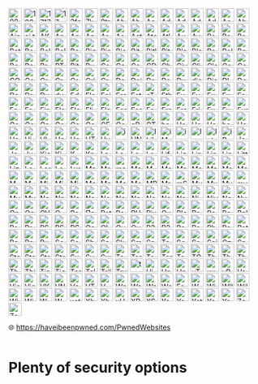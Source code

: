 <img data-src="images/PwnedLogos/000webhost.png" width="26px" title="000webhost logo">
<img data-src="images/PwnedLogos/126.png" width="26px" title="126 logo">
<img data-src="images/PwnedLogos/17173.png" width="26px" title="17173 logo">
<img data-src="images/PwnedLogos/17Media.png" width="26px" title="17 logo">
<img data-src="images/PwnedLogos/2fast4u.png" width="26px" title="2fast4u logo">
<img data-src="images/PwnedLogos/7k7k.png" width="26px" title="7k7k logo">
<img data-src="images/PwnedLogos/8tracks.png" width="26px" title="8tracks logo">
<img data-src="images/PwnedLogos/Abandonia.png" width="26px" title="Abandonia logo">
<img data-src="images/PwnedLogos/AbuseWithUs.png" width="26px" title="AbuseWith.Us logo">
<img data-src="images/PwnedLogos/AcneOrg.png" width="26px" title="Acne.org logo">
<img data-src="images/PwnedLogos/Adapt.png" width="26px" title="Adapt logo">
<img data-src="images/PwnedLogos/Adobe.png" width="26px" title="Adobe logo">
<img data-src="images/PwnedLogos/AdultFanFiction.png" width="26px" title="Adult-FanFiction.Org logo">
<img data-src="images/PwnedLogos/AdultFriendFinder.png" width="26px" title="Adult Friend Finder logo">
<img data-src="images/PwnedLogos/AerServ.png" width="26px" title="AerServ logo">
<img data-src="images/PwnedLogos/AhaShare.png" width="26px" title="AhaShare.com logo">
<img data-src="images/PwnedLogos/Aipai.png" width="26px" title="Aipai.com logo">
<img data-src="images/PwnedLogos/AIType.png" width="26px" title="ai.type logo">
<img data-src="images/PwnedLogos/AKP.png" width="26px" title="AKP Emails logo">
<img data-src="images/PwnedLogos/Ancestry.png" width="26px" title="Ancestry logo">
<img data-src="images/PwnedLogos/AndroidForums.png" width="26px" title="Android Forums logo">
<img data-src="images/PwnedLogos/Apollo.png" width="26px" title="Apollo logo">
<img data-src="images/PwnedLogos/ArmyForceOnline.png" width="26px" title="Army Force Online logo">
<img data-src="images/PwnedLogos/AshleyMadison.png" width="26px" title="Ashley Madison logo">
<img data-src="images/PwnedLogos/AstroPID.png" width="26px" title="Astropid logo">
<img data-src="images/PwnedLogos/Aternos.png" width="26px" title="Aternos logo">
<img data-src="images/PwnedLogos/AtlasQuantum.png" width="26px" title="Atlas Quantum logo">
<img data-src="images/PwnedLogos/Autocentrum.png" width="26px" title="Autocentrum.pl logo">
<img data-src="images/PwnedLogos/Avast.png" width="26px" title="Avast logo">
<img data-src="images/PwnedLogos/BabyNames.png" width="26px" title="Baby Names logo">
<img data-src="images/PwnedLogos/Badoo.png" width="26px" title="Badoo logo">
<img data-src="images/PwnedLogos/BannerBit.png" width="26px" title="BannerBit logo">
<img data-src="images/PwnedLogos/BattlefieldHeroes.png" width="26px" title="Battlefield Heroes logo">
<img data-src="images/PwnedLogos/BeautifulPeople.png" width="26px" title="Beautiful People logo">
<img data-src="images/PwnedLogos/Bell.png" width="26px" title="Bell (2014 breach) logo">
<img data-src="images/PwnedLogos/Bell.png" width="26px" title="Bell (2017 breach) logo">
<img data-src="images/PwnedLogos/Bestialitysextaboo.png" width="26px" title="Bestialitysextaboo logo">
<img data-src="images/PwnedLogos/BigMoneyJobs.png" width="26px" title="BigMoneyJobs logo">
<img data-src="images/PwnedLogos/BinWeevils.png" width="26px" title="Bin Weevils logo">
<img data-src="images/PwnedLogos/BiohackMe.png" width="26px" title="Biohack.me logo">
<img data-src="images/PwnedLogos/BitcoinTalk.png" width="26px" title="Bitcoin Talk logo">
<img data-src="images/PwnedLogos/Bitly.png" width="26px" title="Bitly logo">
<img data-src="images/PwnedLogos/BitTorrent.png" width="26px" title="BitTorrent logo">
<img data-src="images/PwnedLogos/BlackHatWorld.png" width="26px" title="Black Hat World logo">
<img data-src="images/PwnedLogos/BlankMediaGames.png" width="26px" title="BlankMediaGames logo">
<img data-src="images/PwnedLogos/BlueSnapRegpack.png" width="26px" title="Regpack logo">
<img data-src="images/PwnedLogos/Bolt.png" width="26px" title="Bolt logo">
<img data-src="images/PwnedLogos/BombujEu.png" width="26px" title="Bombuj.eu logo">
<img data-src="images/PwnedLogos/BotOfLegends.png" width="26px" title="Bot of Legends logo">
<img data-src="images/PwnedLogos/Boxee.png" width="26px" title="Boxee logo">
<img data-src="images/PwnedLogos/Brazzers.png" width="26px" title="Brazzers logo">
<img data-src="images/PwnedLogos/BTCE.png" width="26px" title="BTC-E logo">
<img data-src="images/PwnedLogos/BTSec.png" width="26px" title="Bitcoin Security Forum Gmail Dump logo">
<img data-src="images/PwnedLogos/BusinessAcumen.png" width="26px" title="Business Acumen Magazine logo">
<img data-src="images/PwnedLogos/CafeMom.png" width="26px" title="CafeMom logo">
<img data-src="images/PwnedLogos/CannabisForum.png" width="26px" title="Cannabis.com logo">
<img data-src="images/PwnedLogos/CashCrate.png" width="26px" title="CashCrate logo">
<img data-src="images/PwnedLogos/CDProjektRed.png" width="26px" title="CD Projekt RED logo">
<img data-src="images/PwnedLogos/CheapAssGamer.png" width="26px" title="CheapAssGamer.com logo">
<img data-src="images/PwnedLogos/CivilOnline.png" width="26px" title="Civil Online logo">
<img data-src="images/PwnedLogos/ClixSense.png" width="26px" title="ClixSense logo">
<img data-src="images/PwnedLogos/CloudPets.png" width="26px" title="CloudPets logo">
<img data-src="images/PwnedLogos/Coachella.png" width="26px" title="Coachella logo">
<img data-src="images/PwnedLogos/Comcast.png" width="26px" title="Comcast logo">
<img data-src="images/PwnedLogos/COMELEC.png" width="26px" title="COMELEC (Philippines Voters) logo">
<img data-src="images/PwnedLogos/CouponMomAndArmorGames.png" width="26px" title="Coupon Mom / Armor Games logo">
<img data-src="images/PwnedLogos/CrackCommunity.png" width="26px" title="Crack Community logo">
<img data-src="images/PwnedLogos/CrackingForum.png" width="26px" title="CrackingForum logo">
<img data-src="images/PwnedLogos/Creative.png" width="26px" title="Creative logo">
<img data-src="images/PwnedLogos/CrimeAgencyVBulletin.png" width="26px" title="CrimeAgency vBulletin Hacks logo">
<img data-src="images/PwnedLogos/CrossFire.png" width="26px" title="Cross Fire logo">
<img data-src="images/PwnedLogos/DaFont.png" width="26px" title="DaFont logo">
<img data-src="images/PwnedLogos/Dailymotion.png" width="26px" title="Dailymotion logo">
<img data-src="images/PwnedLogos/Dangdang.png" width="26px" title="Dangdang logo">
<img data-src="images/PwnedLogos/DaniWeb.png" width="26px" title="DaniWeb logo">
<img data-src="images/PwnedLogos/DDO.png" width="26px" title="Dungeons &amp; Dragons Online logo">
<img data-src="images/PwnedLogos/DietCom.png" width="26px" title="diet.com logo">
<img data-src="images/PwnedLogos/Disqus.png" width="26px" title="Disqus logo">
<img data-src="images/PwnedLogos/DLH.png" width="26px" title="DLH.net logo">
<img data-src="images/PwnedLogos/Dodonew.png" width="26px" title="Dodonew.com logo">
<img data-src="images/PwnedLogos/Dominos.png" width="26px" title="Domino&#39;s logo">
<img data-src="images/PwnedLogos/Dropbox.png" width="26px" title="Dropbox logo">
<img data-src="images/PwnedLogos/Duowan.png" width="26px" title="Duowan.com logo">
<img data-src="images/PwnedLogos/DVDShopCH.png" width="26px" title="dvd-shop.ch logo">
<img data-src="images/PwnedLogos/Edmodo.png" width="26px" title="Edmodo logo">
<img data-src="images/PwnedLogos/Elance.png" width="26px" title="Elance logo">
<img data-src="images/PwnedLogos/EpicGames.png" width="26px" title="Epic Games logo">
<img data-src="images/PwnedLogos/Eroticy.png" width="26px" title="Eroticy logo">
<img data-src="images/PwnedLogos/Estonia.png" width="26px" title="Estonian Citizens (via Estonian Cybercrime Bureau) logo">
<img data-src="images/PwnedLogos/eThekwiniMunicipality.png" width="26px" title="eThekwini Municipality logo">
<img data-src="images/PwnedLogos/Ethereum.png" width="26px" title="Ethereum logo">
<img data-src="images/PwnedLogos/Evermotion.png" width="26px" title="Evermotion logo">
<img data-src="images/PwnedLogos/Evony.png" width="26px" title="Evony logo">
<img data-src="images/PwnedLogos/Exactis.png" width="26px" title="Exactis logo">
<img data-src="images/PwnedLogos/Experian.png" width="26px" title="Experian logo">
<img data-src="images/PwnedLogos/Facepunch.png" width="26px" title="Facepunch logo">
<img data-src="images/PwnedLogos/FaceUP.png" width="26px" title="FaceUP logo">
<img data-src="images/PwnedLogos/FashionFantasyGame.png" width="26px" title="FashionFantasyGame logo">
<img data-src="images/PwnedLogos/FFShrine.png" width="26px" title="Final Fantasy Shrine logo">
<img data-src="images/PwnedLogos/Flashback.png" width="26px" title="Flashback logo">
<img data-src="images/PwnedLogos/FlashFlashRevolution.png" width="26px" title="Flash Flash Revolution logo">
<img data-src="images/PwnedLogos/Fling.png" width="26px" title="Fling logo">
<img data-src="images/PwnedLogos/FLVS.png" width="26px" title="Florida Virtual School logo">
<img data-src="images/PwnedLogos/Forbes.png" width="26px" title="Forbes logo">
<img data-src="images/PwnedLogos/ForumCommunity.png" width="26px" title="ForumCommunity logo">
<img data-src="images/PwnedLogos/FoxyBingo.png" width="26px" title="Foxy Bingo logo">
<img data-src="images/PwnedLogos/FreedomHostingII.png" width="26px" title="Freedom Hosting II logo">
<img data-src="images/PwnedLogos/FreshMenu.png" width="26px" title="FreshMenu logo">
<img data-src="images/PwnedLogos/Fridae.png" width="26px" title="Fridae logo">
<img data-src="images/PwnedLogos/Funimation.png" width="26px" title="Funimation logo">
<img data-src="images/PwnedLogos/FunnyGames.png" width="26px" title="Funny Games logo">
<img data-src="images/PwnedLogos/FurAffinity.png" width="26px" title="Fur Affinity logo">
<img data-src="images/PwnedLogos/Gaadi.png" width="26px" title="Gaadi logo">
<img data-src="images/PwnedLogos/GamerzPlanet.png" width="26px" title="Gamerzplanet logo">
<img data-src="images/PwnedLogos/GameTuts.png" width="26px" title="GameTuts logo">
<img data-src="images/PwnedLogos/Gamigo.png" width="26px" title="Gamigo logo">
<img data-src="images/PwnedLogos/Gawker.png" width="26px" title="Gawker logo">
<img data-src="images/PwnedLogos/GeekedIn.png" width="26px" title="GeekedIn logo">
<img data-src="images/PwnedLogos/GFAN.png" width="26px" title="GFAN logo">
<img data-src="images/PwnedLogos/GoldSilver.png" width="26px" title="GoldSilver logo">
<img data-src="images/PwnedLogos/gPotato.png" width="26px" title="gPotato logo">
<img data-src="images/PwnedLogos/GTAGaming.png" width="26px" title="GTAGaming logo">
<img data-src="images/PwnedLogos/HackForums.png" width="26px" title="hackforums.net logo">
<img data-src="images/PwnedLogos/HackingTeam.png" width="26px" title="Hacking Team logo">
<img data-src="images/PwnedLogos/HealthNowNetworks.png" width="26px" title="Health Now Networks logo">
<img data-src="images/PwnedLogos/Hemmakvall.png" width="26px" title="Hemmakv&#228;ll logo">
<img data-src="images/PwnedLogos/Hemmelig.png" width="26px" title="hemmelig.com logo">
<img data-src="images/PwnedLogos/HeroesOfGaia.png" width="26px" title="Heroes of Gaia logo">
<img data-src="images/PwnedLogos/HeroesOfNewerth.png" width="26px" title="Heroes of Newerth logo">
<img data-src="images/PwnedLogos/HIAPK.png" width="26px" title="HiAPK logo">
<img data-src="images/PwnedLogos/HLTV.png" width="26px" title="HLTV logo">
<img data-src="images/PwnedLogos/HongFire.png" width="26px" title="HongFire logo">
<img data-src="images/PwnedLogos/HoundDawgs.png" width="26px" title="HoundDawgs logo">
<img data-src="images/PwnedLogos/HTHStudios.png" width="26px" title="HTH Studios logo">
<img data-src="images/PwnedLogos/Hub4Tech.png" width="26px" title="Hub4Tech logo">
<img data-src="images/PwnedLogos/iDressup.png" width="26px" title="i-Dressup logo">
<img data-src="images/PwnedLogos/IGF.png" width="26px" title="UN Internet Governance Forum logo">
<img data-src="images/PwnedLogos/ILikeCheats.png" width="26px" title="ILikeCheats logo">
<img data-src="images/PwnedLogos/iMesh.png" width="26px" title="iMesh logo">
<img data-src="images/PwnedLogos/imgur.png" width="26px" title="imgur logo">
<img data-src="images/PwnedLogos/Insanelyi.png" width="26px" title="Insanelyi logo">
<img data-src="images/PwnedLogos/Interpals.png" width="26px" title="InterPals logo">
<img data-src="images/PwnedLogos/iPmart.png" width="26px" title="iPmart logo">
<img data-src="images/PwnedLogos/JobStreet.png" width="26px" title="JobStreet logo">
<img data-src="images/PwnedLogos/JoomlArt.png" width="26px" title="JoomlArt logo">
<img data-src="images/PwnedLogos/JustDate.png" width="26px" title="Justdate.com logo">
<img data-src="images/PwnedLogos/Kickstarter.png" width="26px" title="Kickstarter logo">
<img data-src="images/PwnedLogos/Kimsufi.png" width="26px" title="Kimsufi logo">
<img data-src="images/PwnedLogos/KMRU.png" width="26px" title="KM.RU logo">
<img data-src="images/PwnedLogos/KnownCircle.png" width="26px" title="KnownCircle logo">
<img data-src="images/PwnedLogos/Lanwar.png" width="26px" title="Lanwar logo">
<img data-src="images/PwnedLogos/Lastfm.png" width="26px" title="Last.fm logo">
<img data-src="images/PwnedLogos/LeagueOfLegends.png" width="26px" title="League of Legends logo">
<img data-src="images/PwnedLogos/Leet.png" width="26px" title="Leet logo">
<img data-src="images/PwnedLogos/Lifeboat.png" width="26px" title="Lifeboat logo">
<img data-src="images/PwnedLogos/LightsHope.png" width="26px" title="Light&#39;s Hope logo">
<img data-src="images/PwnedLogos/LinkedIn.png" width="26px" title="LinkedIn logo">
<img data-src="images/PwnedLogos/LinuxForums.png" width="26px" title="Linux Forums logo">
<img data-src="images/PwnedLogos/LinuxMint.png" width="26px" title="Linux Mint logo">
<img data-src="images/PwnedLogos/LittleMonsters.png" width="26px" title="Little Monsters logo">
<img data-src="images/PwnedLogos/LizardSquad.png" width="26px" title="Lizard Squad logo">
<img data-src="images/PwnedLogos/Lookbook.png" width="26px" title="Lookbook logo">
<img data-src="images/PwnedLogos/LOTR.png" width="26px" title="Lord of the Rings Online logo">
<img data-src="images/PwnedLogos/LoungeBoard.png" width="26px" title="Lounge Board logo">
<img data-src="images/PwnedLogos/LyricsMania.png" width="26px" title="Lyrics Mania logo">
<img data-src="images/PwnedLogos/MacForums.png" width="26px" title="Mac Forums logo">
<img data-src="images/PwnedLogos/Mac-Torrents.png" width="26px" title="Mac-Torrents logo">
<img data-src="images/PwnedLogos/MailRu.png" width="26px" title="mail.ru Dump logo">
<img data-src="images/PwnedLogos/MajorGeeks.png" width="26px" title="MajorGeeks logo">
<img data-src="images/PwnedLogos/MallCZ.png" width="26px" title="MALL.cz logo">
<img data-src="images/PwnedLogos/Malwarebytes.png" width="26px" title="Malwarebytes logo">
<img data-src="images/PwnedLogos/MangaFox.png" width="26px" title="MangaFox.me logo">
<img data-src="images/PwnedLogos/MangaTraders.png" width="26px" title="Manga Traders logo">
<img data-src="images/PwnedLogos/Mappery.png" width="26px" title="Mappery logo">
<img data-src="images/PwnedLogos/MasterDeeds.png" width="26px" title="Master Deeds logo">
<img data-src="images/PwnedLogos/Mate1.png" width="26px" title="Mate1.com logo">
<img data-src="images/PwnedLogos/MCBans.png" width="26px" title="MCBans logo">
<img data-src="images/PwnedLogos/MDPI.png" width="26px" title="MDPI logo">
<img data-src="images/PwnedLogos/MinecraftPocketEditionForum.png" width="26px" title="Minecraft Pocket Edition Forum logo">
<img data-src="images/PwnedLogos/MinecraftWorldMap.png" width="26px" title="Minecraft World Map logo">
<img data-src="images/PwnedLogos/Minefield.png" width="26px" title="Minefield logo">
<img data-src="images/PwnedLogos/MoDaCo.png" width="26px" title="MoDaCo logo">
<img data-src="images/PwnedLogos/ModernBusinessSolutions.png" width="26px" title="Modern Business Solutions logo">
<img data-src="images/PwnedLogos/MoneyBookers.png" width="26px" title="Money Bookers logo">
<img data-src="images/PwnedLogos/MortalOnline.png" width="26px" title="Mortal Online logo">
<img data-src="images/PwnedLogos/MPGH.png" width="26px" title="MPGH logo">
<img data-src="images/PwnedLogos/MrExcel.png" width="26px" title="MrExcel logo">
<img data-src="images/PwnedLogos/mSpy.png" width="26px" title="mSpy logo">
<img data-src="images/PwnedLogos/MuslimDirectory.png" width="26px" title="Muslim Directory logo">
<img data-src="images/PwnedLogos/MuslimMatch.png" width="26px" title="Muslim Match logo">
<img data-src="images/PwnedLogos/MyFHA.png" width="26px" title="MyFHA logo">
<img data-src="images/PwnedLogos/myRepoSpace.png" width="26px" title="myRepoSpace logo">
<img data-src="images/PwnedLogos/MySpace.png" width="26px" title="MySpace logo">
<img data-src="images/PwnedLogos/MyVidster.png" width="26px" title="MyVidster logo">
<img data-src="images/PwnedLogos/NapsGear.png" width="26px" title="NapsGear logo">
<img data-src="images/PwnedLogos/NaughtyAmerica.png" width="26px" title="Naughty America logo">
<img data-src="images/PwnedLogos/NemoWeb.png" width="26px" title="NemoWeb logo">
<img data-src="images/PwnedLogos/Neopets.png" width="26px" title="Neopets logo">
<img data-src="images/PwnedLogos/NetEase.png" width="26px" title="NetEase logo">
<img data-src="images/PwnedLogos/Neteller.png" width="26px" title="Neteller logo">
<img data-src="images/PwnedLogos/NetProspex.png" width="26px" title="NetProspex logo">
<img data-src="images/PwnedLogos/Netshoes.png" width="26px" title="Netshoes logo">
<img data-src="images/PwnedLogos/NextGenUpdate.png" width="26px" title="NextGenUpdate logo">
<img data-src="images/PwnedLogos/NexusMods.png" width="26px" title="Nexus Mods logo">
<img data-src="images/PwnedLogos/Nihonomaru.png" width="26px" title="Nihonomaru logo">
<img data-src="images/PwnedLogos/Nival.png" width="26px" title="Nival logo">
<img data-src="images/PwnedLogos/NonNudeGirls.png" width="26px" title="Non Nude Girls logo">
<img data-src="images/PwnedLogos/Nulled.png" width="26px" title="Nulled logo">
<img data-src="images/PwnedLogos/Onverse.png" width="26px" title="Onverse logo">
<img data-src="images/PwnedLogos/OpenCSGO.png" width="26px" title="Open CS:GO logo">
<img data-src="images/PwnedLogos/OVH.png" width="26px" title="OVH logo">
<img data-src="images/PwnedLogos/OwnedCore.png" width="26px" title="OwnedCore logo">
<img data-src="images/PwnedLogos/PaddyPower.png" width="26px" title="Paddy Power logo">
<img data-src="images/PwnedLogos/Parapa.png" width="26px" title="Пара Па logo">
<img data-src="images/PwnedLogos/Patreon.png" width="26px" title="Patreon logo">
<img data-src="images/PwnedLogos/PayAsUGym.png" width="26px" title="PayAsUGym logo">
<img data-src="images/PwnedLogos/PHPFreaks.png" width="26px" title="PHP Freaks logo">
<img data-src="images/PwnedLogos/PixelFederation.png" width="26px" title="Pixel Federation logo">
<img data-src="images/PwnedLogos/Playgar.png" width="26px" title="Guns and Robots logo">
<img data-src="images/PwnedLogos/Plex.png" width="26px" title="Plex logo">
<img data-src="images/PwnedLogos/Pokebip.png" width="26px" title="Pok&#233;bip logo">
<img data-src="images/PwnedLogos/PokemonCreed.png" width="26px" title="Pok&#233;mon Creed logo">
<img data-src="images/PwnedLogos/PokemonNegro.png" width="26px" title="Pok&#233;mon Negro logo">
<img data-src="images/PwnedLogos/PoliceOne.png" width="26px" title="PoliceOne logo">
<img data-src="images/PwnedLogos/Powerbot.png" width="26px" title="Powerbot logo">
 <img data-src="images/PwnedLogos/ProgrammingForums.png" width="26px" title="Programming Forums logo">
<img data-src="images/PwnedLogos/PS3Hax.png" width="26px" title="PS3Hax logo">
<img data-src="images/PwnedLogos/PSPISO.png" width="26px" title="PSP ISO logo">
<img data-src="images/PwnedLogos/PSX-Scene.png" width="26px" title="PSX-Scene logo">
<img data-src="images/PwnedLogos/QatarNationalBank.png" width="26px" title="Qatar National Bank logo">
<img data-src="images/PwnedLogos/QIP.png" width="26px" title="QIP logo">
<img data-src="images/PwnedLogos/QuantumBooter.png" width="26px" title="Quantum Booter logo">
<img data-src="images/PwnedLogos/QuinStreet.png" width="26px" title="QuinStreet logo">
<img data-src="images/PwnedLogos/R2Games.png" width="26px" title="R2 (2017 forum breach) logo">
<img data-src="images/PwnedLogos/R2Games.png" width="26px" title="R2Games logo">
<img data-src="images/PwnedLogos/Rambler.png" width="26px" title="Rambler logo">
<img data-src="images/PwnedLogos/Rankwatch.png" width="26px" title="RankWatch logo">
<img data-src="images/PwnedLogos/RbxRocks.png" width="26px" title="Rbx.Rocks logo">
<img data-src="images/PwnedLogos/RealEstateMogul.png" width="26px" title="Real Estate Mogul logo">
<img data-src="images/PwnedLogos/RetinaX.png" width="26px" title="Retina-X logo">
<img data-src="images/PwnedLogos/Reverb-Nation.png" width="26px" title="ReverbNation logo">
<img data-src="images/PwnedLogos/RosebuttBoard.png" width="26px" title="Rosebutt Board logo">
<img data-src="images/PwnedLogos/RussianAmerica.png" width="26px" title="Russian America logo">
<img data-src="images/PwnedLogos/Seedpeer.png" width="26px" title="Seedpeer logo">
<img data-src="images/PwnedLogos/ServerPact.png" width="26px" title="ServerPact logo">
<img data-src="images/PwnedLogos/Shotbow.png" width="26px" title="Shotbow logo">
<img data-src="images/PwnedLogos/SIAE.png" width="26px" title="Societ&#224; Italiana degli Autori ed Editori logo">
<img data-src="images/PwnedLogos/SkTorrent.png" width="26px" title="SkTorrent logo">
<img data-src="images/PwnedLogos/Smogon.png" width="26px" title="Smogon logo">
<img data-src="images/PwnedLogos/Snapchat.png" width="26px" title="Snapchat logo">
<img data-src="images/PwnedLogos/Solomid.png" width="26px" title="Team SoloMid logo">
<img data-src="images/PwnedLogos/Sony.png" width="26px" title="Sony logo">
<img data-src="images/PwnedLogos/Soundwave.png" width="26px" title="Soundwave logo">
<img data-src="images/PwnedLogos/Spirol.png" width="26px" title="Spirol logo">
<img data-src="images/PwnedLogos/SprashivaiRu.png" width="26px" title="Спрашивай.ру logo">
<img data-src="images/PwnedLogos/SpyFone.png" width="26px" title="SpyFone logo">
<img data-src="images/PwnedLogos/Staminus.png" width="26px" title="Staminus logo">
<img data-src="images/PwnedLogos/StarNet.png" width="26px" title="StarNet logo">
<img data-src="images/PwnedLogos/SterKinekor.png" width="26px" title="Ster-Kinekor logo">
<img data-src="images/PwnedLogos/Stratfor.png" width="26px" title="Stratfor logo">
<img data-src="images/PwnedLogos/SumoTorrent.png" width="26px" title="Sumo Torrent logo">
<img data-src="images/PwnedLogos/SvenskaMagic.png" width="26px" title="SvenskaMagic logo">
<img data-src="images/PwnedLogos/SweClockers.png" width="26px" title="SweClockers.com logo">
<img data-src="images/PwnedLogos/Taobao.png" width="26px" title="Taobao logo">
<img data-src="images/PwnedLogos/Taringa.png" width="26px" title="Taringa logo">
<img data-src="images/PwnedLogos/Technic.png" width="26px" title="Technic logo">
<img data-src="images/PwnedLogos/Teracod.png" width="26px" title="Teracod logo">
<img data-src="images/PwnedLogos/Tesco.png" width="26px" title="Tesco logo">
<img data-src="images/PwnedLogos/TGBUS.png" width="26px" title="TGBUS logo">
<img data-src="images/PwnedLogos/TheCandidBoard.png" width="26px" title="The Candid Board logo">
<img data-src="images/PwnedLogos/TheFappening.png" width="26px" title="The Fappening logo">
<img data-src="images/PwnedLogos/TheFlyOnTheWall.png" width="26px" title="The Fly on the Wall logo">
<img data-src="images/PwnedLogos/TheTVDB.png" width="26px" title="TheTVDB.com logo">
<img data-src="images/PwnedLogos/ThisHabboForum.png" width="26px" title="ThisHabbo Forum logo">
<img data-src="images/PwnedLogos/Tianya.png" width="26px" title="Tianya logo">
<img data-src="images/PwnedLogos/Ticketfly.png" width="26px" title="Ticketfly logo">
<img data-src="images/PwnedLogos/TorrentInvites.png" width="26px" title="Torrent Invites logo">
<img data-src="images/PwnedLogos/TRAI.png" width="26px" title="Telecom Regulatory Authority of India logo">
<img data-src="images/PwnedLogos/Trillian.png" width="26px" title="Trillian logo">
<img data-src="images/PwnedLogos/TruckersMP.png" width="26px" title="TruckersMP logo">
<img data-src="images/PwnedLogos/Tumblr.png" width="26px" title="tumblr logo">
<img data-src="images/PwnedLogos/Uiggy.png" width="26px" title="Uiggy logo">
<img data-src="images/PwnedLogos/UnderworldEmpire.png" width="26px" title="Underworld Empire logo">
<img data-src="images/PwnedLogos/UnrealEngine.png" width="26px" title="Unreal Engine logo">
<img data-src="images/PwnedLogos/uTorrent.png" width="26px" title="uTorrent logo">
<img data-src="images/PwnedLogos/uuu9.png" width="26px" title="uuu9 logo">
<img data-src="images/PwnedLogos/VBulletin.png" width="26px" title="vBulletin logo">
<img data-src="images/PwnedLogos/Verified.png" width="26px" title="Verified logo">
<img data-src="images/PwnedLogos/VictoryPhones.png" width="26px" title="Victory Phones logo">
<img data-src="images/PwnedLogos/ViewFines.png" width="26px" title="ViewFines logo">
<img data-src="images/PwnedLogos/VK.png" width="26px" title="VK logo">
<img data-src="images/PwnedLogos/VNG.png" width="26px" title="VNG logo">
<img data-src="images/PwnedLogos/Vodafone.png" width="26px" title="Vodafone logo">
<img data-src="images/PwnedLogos/VTech.png" width="26px" title="VTech logo">
<img data-src="images/PwnedLogos/VTightGel.png" width="26px" title="V-Tight Gel logo">
<img data-src="images/PwnedLogos/Warframe.png" width="26px" title="Warframe logo">
<img data-src="images/PwnedLogos/WarInc.png" width="26px" title="War Inc. logo">
<img data-src="images/PwnedLogos/Warmane.png" width="26px" title="Warmane logo">
<img data-src="images/PwnedLogos/WeHeartIt.png" width="26px" title="We Heart It logo">
<img data-src="images/PwnedLogos/WhiteRoom.png" width="26px" title="Fashion Nexus logo">
<img data-src="images/PwnedLogos/WHMCS.png" width="26px" title="WHMCS logo">
<img data-src="images/PwnedLogos/WifeLovers.png" width="26px" title="Wife Lovers logo">
<img data-src="images/PwnedLogos/WIIUISO.png" width="26px" title="WIIU ISO logo">
<img data-src="images/PwnedLogos/WildStar.png" width="26px" title="WildStar logo">
<img data-src="images/PwnedLogos/Win7Vista.png" width="26px" title="Win7Vista Forum logo">
<img data-src="images/PwnedLogos/Wishbone.png" width="26px" title="Wishbone logo">
<img data-src="images/PwnedLogos/WPSandbox.png" width="26px" title="WPSandbox logo">
<img data-src="images/PwnedLogos/WPT.png" width="26px" title="WPT Amateur Poker League logo">
<img data-src="images/PwnedLogos/xat.png" width="26px" title="xat logo">
<img data-src="images/PwnedLogos/Xbox360ISO.png" width="26px" title="Xbox 360 ISO logo">
<img data-src="images/PwnedLogos/Xbox-Scene.png" width="26px" title="Xbox-Scene logo">
<img data-src="images/PwnedLogos/xHamster.png" width="26px" title="xHamster logo">
<img data-src="images/PwnedLogos/XPGameSaves.png" width="26px" title="XPG logo">
<img data-src="images/PwnedLogos/XSplit.png" width="26px" title="XSplit logo">
<img data-src="images/PwnedLogos/Yahoo.png" width="26px" title="Yahoo logo">
<img data-src="images/PwnedLogos/Yandex.png" width="26px" title="Yandex Dump logo">
<img data-src="images/PwnedLogos/Yatra.png" width="26px" title="Yatra logo">
<img data-src="images/PwnedLogos/Youku.png" width="26px" title="Youku logo">
<img data-src="images/PwnedLogos/YouPorn.png" width="26px" title="YouPorn logo">
<img data-src="images/PwnedLogos/Zomato.png" width="26px" title="Zomato logo">
<img data-src="images/PwnedLogos/Zoosk.png" width="26px" title="Zoosk logo">

🌐 https://haveibeenpwned.com/PwnedWebsites



<!-- .slide: style="text-align: center;"  -->
<img data-src="images/k8s_logo.svg" class="centered" width=40%/>

# Plenty of security options